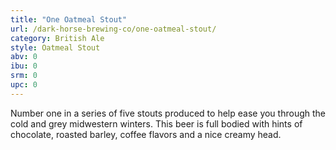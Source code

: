 ```yaml
---
title: "One Oatmeal Stout"
url: /dark-horse-brewing-co/one-oatmeal-stout/
category: British Ale
style: Oatmeal Stout
abv: 0
ibu: 0
srm: 0
upc: 0
---
```

Number one in a series of five stouts produced to help ease you through the cold and grey midwestern winters. This beer is full bodied with hints of chocolate, roasted barley, coffee flavors and a nice creamy head.
